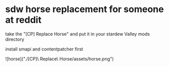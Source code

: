 # sdw horse replacement for someone at reddit

take the "[CP] Replace Horse" and put it in your stardew Valley mods directory

install smapi and contentpatcher first

![horse]("./\[CP\]\ Replace\ Horse/assets/horse.png")